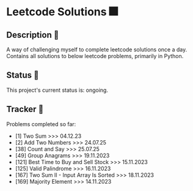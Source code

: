 # Leetcode Solutions :fireworks:

## Description :page_facing_up:
A way of challenging myself to complete leetcode solutions once a day. Contains all solutions to below leetcode problems, primarily in Python.

## Status :fish_cake:
This project's current status is: ongoing.

## Tracker :notebook_with_decorative_cover:
Problems completed so far:
- [1] Two Sum >>> 04.12.23
- [2] Add Two Numbers >>> 24.07.25
- [38] Count and Say >>> 25.07.25
- [49] Group Anagrams >>> 19.11.2023
- [121] Best Time to Buy and Sell Stock >>> 15.11.2023
- [125] Valid Palindrome >>> 16.11.2023
- [167] Two Sum II - Input Array Is Sorted >>> 18.11.2023
- [169] Majority Element >>> 14.11.2023